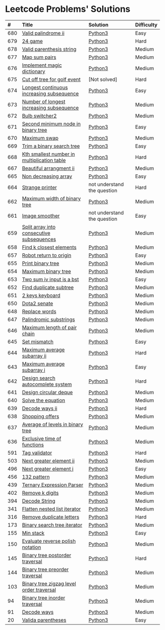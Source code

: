 # Leetcode Problems' Solutions

| #    | Title                                                                                                                                 | Solution                                                    | Difficulty |
| :--- | :------------------------------------------------------------------------------------------------------------------------------------ | :---------------------------------------------------------- | :--------- |
| 680  | [Valid palindrome ii](https://leetcode.com/problems/valid-palindrome-ii/)                                                             | [Python3](./valid_palindrome.py)                            | Easy       |
| 679  | [24 game](https://leetcode.com/problems/24-game/)                                                                                     | [Python3](./24_game.py)                                     | Hard       |
| 678  | [Valid parenthesis string](https://leetcode.com/problems/valid-parenthesis-string/)                                                   | [Python3](./valid_parenthesis_string.py)                    | Medium     |
| 677  | [Map sum pairs](https://leetcode.com/problems/map-sum-pairs/)                                                                         | [Python3](./map_sun_pairs.py)                               | Medium     |
| 676  | [Implement magic dictionary](https://leetcode.com/problems/implement-magic-dictionary/)                                               | [Python3](./implement_magic_dictionary.py)                  | Medium     |
| 675  | [Cut off tree for golf event](https://leetcode.com/problems/cut-off-trees-for-golf-event/)                                            | [Not solved]                                                | Hard       |
| 674  | [Longest continuous increasing subsequence](https://leetcode.com/problems/longest-continuous-increasing-subsequence/)                 | [Python3](./longest_continuous_increasing_subsequence.py)   | Easy       |
| 673  | [Number of longest increasing subsequence](https://leetcode.com/problems/number-of-longest-increasing-subsequence/)                   | [Python3](./number_of_longest_increasing_subsequence.py)    | Medium     |
| 672  | [Bulb switcher2](https://leetcode.com/problems/bulb-switcher-ii/)                                                                     | [Python3](./bulb_switcher2.py)                              | Medium     |
| 671  | [Second minimum node in binary tree](https://leetcode.com/problems/second-minimum-node-in-a-binary-tree/)                             | [Python3](./second_minimum_node_in_binary_tree.py)          | Easy       |
| 670  | [Maximum swap](https://leetcode.com/problems/maximum-swap/)                                                                           | [Python3](./maximum_swap.py)                                | Medium     |
| 669  | [Trim a binary search tree](https://leetcode.com/problems/trim-a-binary-search-tree/)                                                 | [Python3](./trim_a_binary_search_tree.py)                   | Easy       |
| 668  | [Kth smallest number in multiplication table](https://leetcode.com/problems/kth-smallest-number-in-multiplication-table/submissions/) | [Python3](./kth_smallest_number_in_multiplication_table.py) | Hard       |
| 667  | [Beautiful arrangment ii](https://leetcode.com/problems/beautiful-arrangement-ii/)                                                    | [Python3](./beautiful_arragement_2.py)                      | Medium     |
| 665  | [Non decreasing array](https://leetcode.com/problems/non-decreasing-array/)                                                           | [Python3](./non_decreasing_array.py)                        | Easy       |
| 664  | [Strange printer](https://leetcode.com/problems/strange-printer/)                                                                     | not understand the question                                 | Hard       |
| 662  | [Maximum width of binary tree](https://leetcode.com/problems/maximum-width-of-binary-tree/)                                           | [Python3](./maximum_width_of_binary_tree.py)                | Medium     |
| 661  | [Image smoother](https://leetcode.com/problems/image-smoother/)                                                                       | not understand the question                                 | Easy       |
| 659  | [Split array into consecutive subsequences](https://leetcode.com/problems/split-array-into-consecutive-subsequences/)                 | [Python3](./split_array_into_consecutive_subsequences.py)   | Medium     |
| 658  | [Find k closest elements](https://leetcode.com/problems/find-k-closest-elements/submissions/)                                         | [Python3](./find_k_closest_elements.py)                     | Medium     |
| 657  | [Robot return to origin](https://leetcode.com/problems/robot-return-to-origin/)                                                       | [Python3](./robot_return_to_origin.py)                      | Easy       |
| 655  | [Print binary tree](https://leetcode.com/problems/print-binary-tree/)                                                                 | [Python3](./print_binary_tree.py)                           | Medium     |
| 654  | [Maximum binary tree](https://leetcode.com/problems/maximum-binary-tree/)                                                             | [Python3](./maximum_binary_tree.py)                         | Medium     |
| 653  | [Two sum iv input is a bst](https://leetcode.com/problems/two-sum-iv-input-is-a-bst/)                                                 | [Python3](./two_sum_4_input_a_bst.py)                       | Easy       |
| 652  | [Find duplicate subtree](https://leetcode.com/problems/find-duplicate-subtrees/)                                                      | [Python3](./find_duplicate_subtrees.py)                     | Medium     |
| 651  | [2 keys keyboard](https://leetcode.com/problems/2-keys-keyboard/)                                                                     | [Python3](./_2_keys_keyboard.py)                            | Medium     |
| 650  | [Dota2 senate](https://leetcode.com/problems/dota2-senate/)                                                                           | [Python3](./dota2_senate.py)                                | Medium     |
| 648  | [Replace words](https://leetcode.com/problems/replace-words/)                                                                         | [Python3](./replace_words.py)                               | Medium     |
| 647  | [Palindromic substrings](https://leetcode.com/problems/palindromic-substrings/)                                                       | [Python3](./palindromic_substring.py)                       | Medium     |
| 646  | [Maximum length of pair chain](https://leetcode.com/problems/maximum-length-of-pair-chain/)                                           | [Python3](./maximum_length_of_pair_chain.py)                | Medium     |
| 645  | [Set mismatch](https://leetcode.com/problems/set-mismatch/)                                                                           | [Python3](./set_mismatch.py)                                | Easy       |
| 644  | [Maximum average subarray ii](https://leetcode.com/problems/maximum-average-subarray-ii/)                                             | [Python3](./maximum_average_subarray_2.py)                  | Hard       |
| 643  | [Maximum average subarray i](https://leetcode.com/problems/maximum-average-subarray-i/)                                               | [Python3](./maximum_average_subarray_1.py)                  | Easy       |
| 642  | [Design search autocomplete system](https://leetcode.com/problems/design-search-autocomplete-system/)                                 | [Python3](./design_search_autocomplete_system.py)           | Hard       |
| 641  | [Design circular deque](https://leetcode.com/problems/design-circular-deque/)                                                         | [Python3](./design_circular_deque.py)                       | Medium     |
| 640  | [Solve the equation](https://leetcode.com/problems/solve-the-equation/)                                                               | [Python3](./solve_equation_problem.py)                      | Medium     |
| 639  | [Decode ways ii](https://leetcode.com/problems/decode-ways-ii/)                                                                       | [Python3](./decode_ways_2.py)                               | Hard       |
| 638  | [Shopping offers](https://leetcode.com/problems/shopping-offers/)                                                                     | [Python3](./shopping_offers.py)                             | Medium     |
| 637  | [Average of levels in binary tree](https://leetcode.com/problems/average-of-levels-in-binary-tree/)                                   | [Python3](./average_levels_of_binary_tree.py)               | Medium     |
| 636  | [Exclusive time of functions](https://leetcode.com/problems/exclusive-time-of-functions/)                                             | [Python3](./exclusive_times_of_functions.py)                | Medium     |
| 591  | [Tag validator](https://leetcode.com/problems/tag-validator/)                                                                         | [Python3](./tag_validator.py)                               | Hard       |
| 503  | [Next greater element ii](https://leetcode.com/problems/next-greater-element-ii/)                                                     | [Python3](./next_greater_element_2.py)                      | Medium     |
| 496  | [Next greater element i](https://leetcode.com/problems/next-greater-element-i/)                                                       | [Python3](./next_greater_element_1.py)                      | Easy       |
| 456  | [132 pattern](https://leetcode.com/problems/132-pattern/)                                                                             | [Python3](./132_pattern.py)                                 | Medium     |
| 439  | [Ternary Expression Parser](https://leetcode.com/problems/ternary-expression-parser/)                                                 | [Python3](./ternary_expression_parser.py)                   | Medium     |
| 402  | [Remove k digits](https://leetcode.com/problems/remove-k-digits/)                                                                     | [Python3](./remove_k_digits.py)                             | Medium     |
| 394  | [Decode String](https://leetcode.com/problems/decode-string/)                                                                         | [Python3](./decode_string.py)                               | Medium     |
| 341  | [Flatten nested list iterator](https://leetcode.com/problems/flatten-nested-list-iterator/)                                           | [Python3](./flatten_nested_list_iterator.py)                | Medium     |
| 316  | [Remove duplicate letters](https://leetcode.com/problems/remove-duplicate-letters/)                                                   | [Python3](./remove_duplicate_letters.py)                    | Hard       |
| 173  | [Binary search tree iterator](https://leetcode.com/problems/binary-search-tree-iterator/)                                             | [Python3](./binary_search_tree_iterator.py)                 | Medium     |
| 155  | [Min stack](https://leetcode.com/problems/min-stack/)                                                                                 | [Python3](./min_stack.py)                                   | Easy       |
| 150  | [Evaluate reverse polish notation](https://leetcode.com/problems/evaluate-reverse-polish-notation/)                                   | [Python3](./evaluate_reverse_polish_notation.py)            | Medium     |
| 145  | [Binary tree postorder traversal](https://leetcode.com/problems/binary-tree-postorder-traversal/)                                     | [Python3](./binary_tree_postorder_traversql.py)             | Hard       |
| 144  | [Binary tree preorder traversal](https://leetcode.com/problems/binary-tree-preorder-traversal/)                                       | [Python3](./binary_tree_preorder_traversal.py)              | Medium     |
| 103  | [Binary tree zigzag level order traversal](https://leetcode.com/problems/binary-tree-zigzag-level-order-traversal/)                   | [Python3](./binary_tree_zigzag_level_order_traversal.py)    | Medium     |
| 94   | [Binary tree inorder traversal](https://leetcode.com/problems/binary-tree-inorder-traversal/)                                         | [Python3](./binary_tree_inorder_traversal.py)               | Medium     |
| 91   | [Decode ways](https://leetcode.com/problems/decode-ways/)                                                                             | [Python3](./decode_ways_1.py)                               | Medium     |
| 20   | [Valida parentheses](https://leetcode.com/problems/valid-parentheses/)                                                                | [Python3](./valid_parentheses.py)                           | Easy       |

